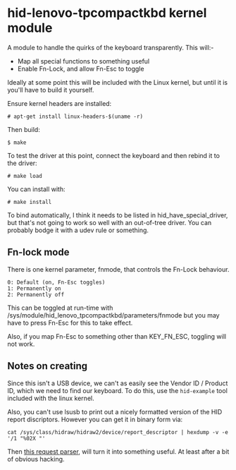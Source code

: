 hid-lenovo-tpcompactkbd kernel module
=====================================

A module to handle the quirks of the keyboard transparently. This will:-

* Map all special functions to something useful
* Enable Fn-Lock, and allow Fn-Esc to toggle

Ideally at some point this will be included with the Linux kernel, but until it
is you'll have to build it yourself.

Ensure kernel headers are installed:

    # apt-get install linux-headers-$(uname -r)

Then build:

    $ make

To test the driver at this point, connect the keyboard and then rebind it to
the driver:

    # make load

You can install with:

    # make install

To bind automatically, I think it needs to be listed in hid_have_special_driver,
but that's not going to work so well with an out-of-tree driver. You can
probably bodge it with a udev rule or something.

Fn-lock mode
------------

There is one kernel parameter, fnmode, that controls the Fn-Lock behaviour.

    0: Default (on, Fn-Esc toggles)
    1: Permanently on
    2: Permanently off

This can be toggled at run-time with /sys/module/hid_lenovo_tpcompactkbd/parameters/fnmode
but you may have to press Fn-Esc for this to take effect.

Also, if you map Fn-Esc to something other than KEY_FN_ESC, toggling will not
work.

Notes on creating
-----------------

Since this isn't a USB device, we can't as easily see the Vendor ID / Product
ID, which we need to find our keyboard. To do this, use the ``hid-example``
tool included with the linux kernel.

Also, you can't use lsusb to print out a nicely formatted version of the HID
report discriptors. However you can get it in binary form via:

    cat /sys/class/hidraw/hidraw2/device/report_descriptor | hexdump -v -e '/1 "%02X "'

Then [this request parser](http://www.frank-zhao.com/usb_desc_req_parser), will
turn it into something useful. At least after a bit of obvious hacking.
